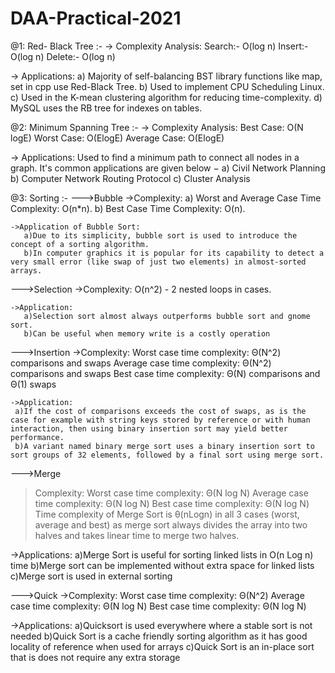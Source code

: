 # DAA-Practical-2021

@1: Red- Black Tree :-
  -> Complexity Analysis:
  Search:- O(log n)
  Insert:- O(log n)
  Delete:- O(log n)
  
  -> Applications:
 a) Majority of self-balancing BST library functions like map, set in cpp use Red-Black Tree.
 b) Used to implement CPU Scheduling Linux.
 c) Used in the K-mean clustering algorithm for reducing time-complexity.
 d) MySQL uses the RB tree for indexes on tables.


@2: Minimum Spanning Tree :-
  -> Complexity Analysis:
  Best Case:     O(N logE) 
  Worst Case:    O(ElogE)
  Average Case:  O(ElogE)
  
  -> Applications:
  Used to find a minimum path to connect all nodes in a graph. It's common applications are given below −
  a) Civil Network Planning
  b) Computer Network Routing Protocol
  c) Cluster Analysis
 
 
 @3: Sorting :-
 --->Bubble
    ->Complexity:
       a) Worst and Average Case Time Complexity: O(n*n). 
       b) Best Case Time Complexity: O(n).
  
    ->Application of Bubble Sort:
       a)Due to its simplicity, bubble sort is used to introduce the concept of a sorting algorithm.
       b)In computer graphics it is popular for its capability to detect a very small error (like swap of just two elements) in almost-sorted arrays.
 
 --->Selection
    ->Complexity:
       O(n^2) - 2 nested loops in cases.
 
    ->Application:
       a)Selection sort almost always outperforms bubble sort and gnome sort.
       b)Can be useful when memory write is a costly operation
      
 
 --->Insertion
    ->Complexity:
       Worst case time complexity: Θ(N^2) comparisons and swaps
       Average case time complexity: Θ(N^2) comparisons and swaps
       Best case time complexity: Θ(N) comparisons and Θ(1) swaps
  
    ->Application:
     a)If the cost of comparisons exceeds the cost of swaps, as is the case for example with string keys stored by reference or with human interaction, then using binary insertion sort may yield better performance.
     b)A variant named binary merge sort uses a binary insertion sort to sort groups of 32 elements, followed by a final sort using merge sort.

 
 --->Merge
   >Complexity:
     Worst case time complexity: Θ(N log N)
     Average case time complexity: Θ(N log N)
     Best case time complexity: Θ(N log N)
    Time complexity of Merge Sort is  θ(nLogn) in all 3 cases (worst, average and best) as merge sort always divides the array into two halves and takes linear time to merge two halves.
  
  ->Applications:
    a)Merge Sort is useful for sorting linked lists in O(n Log n) time
    b)Merge sort can be implemented without extra space for linked lists
    c)Merge sort is used in external sorting
 
 --->Quick 
   ->Complexity:
       Worst case time complexity: Θ(N^2)
       Average case time complexity: Θ(N log N)
       Best case time complexity: Θ(N log N)
 

   ->Applications:
    a)Quicksort is used everywhere where a stable sort is not needed
    b)Quick Sort is a cache friendly sorting algorithm as it has good locality of reference when used for arrays
    c)Quick Sort is an in-place sort that is does not require any extra storage
